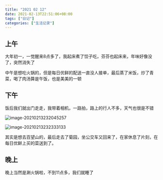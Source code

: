 ```yaml
---
title: "2021 02 12"
date: 2021-02-13T22:51:06+08:00
tags: ["日记"]
categories: ["生活记录"]
---
```




## 上午

大年初一，一觉醒来8点多了，我起床煮了饺子吃，芬芬也起床来，年味好像没了，突然消失了

中午是想吃火锅的，但是每日优鲜的配送一直没人接单，最后蒸了米饭，炒了青菜，喝了肉汤算是午饭，也是美美的一顿

## 下午

饭后我们就出门走走，我带着相机，一路拍，路上的行人不多，天气也很是不错

![image-20210213232045257](https://i.loli.net/2021/02/13/qvW3uEUiNlgQwBO.png)

![image-20210213232333133](https://i.loli.net/2021/02/13/Dxo2KeOQUwLHA9j.png)

其实是想去百望山的，最后走去了菊园，坐公交车又回来了，在家休息了片刻，在每日优鲜上买的菜送到了。

## 晚上

晚上当然是涮火锅啦，不到11点多，我们就睡了